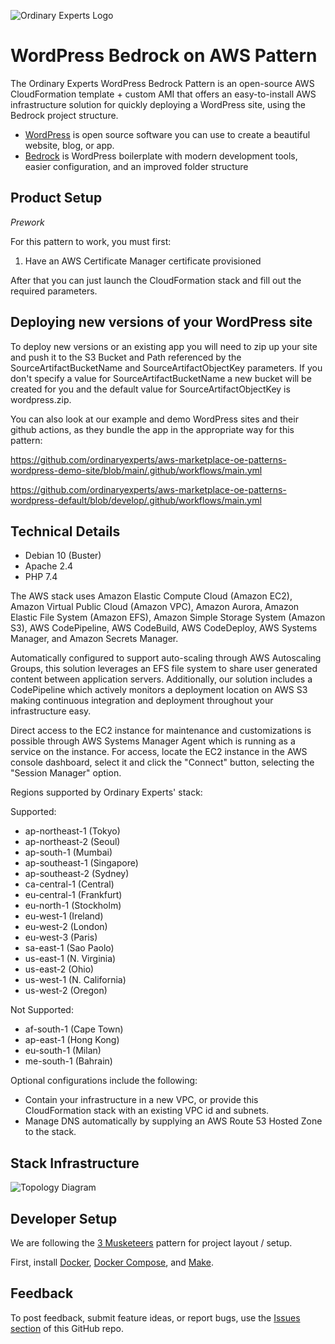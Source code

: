 ![Ordinary Experts Logo](https://ordinaryexperts.com/img/logo.png)

# WordPress Bedrock on AWS Pattern

The Ordinary Experts WordPress Bedrock Pattern is an open-source AWS CloudFormation template + custom AMI that offers an easy-to-install AWS infrastructure solution for quickly deploying a WordPress site, using the Bedrock project structure.

* [WordPress](https://wordpress.org/) is open source software you can use to create a beautiful website, blog, or app.
* [Bedrock](https://roots.io/bedrock/) is WordPress boilerplate with modern development tools, easier configuration, and an improved folder structure

## Product Setup

*Prework*

For this pattern to work, you must first:

1. Have an AWS Certificate Manager certificate provisioned

After that you can just launch the CloudFormation stack and fill out the required parameters.

## Deploying new versions of your WordPress site

To deploy new versions or an existing app you will need to zip up your site and push it to the S3 Bucket and Path referenced by the SourceArtifactBucketName and SourceArtifactObjectKey parameters. If you don't specify a value for SourceArtifactBucketName a new bucket will be created for you and the default value for SourceArtifactObjectKey is wordpress.zip.

You can also look at our example and demo WordPress sites and their github actions, as they bundle the app in the appropriate way for this pattern:

https://github.com/ordinaryexperts/aws-marketplace-oe-patterns-wordpress-demo-site/blob/main/.github/workflows/main.yml

https://github.com/ordinaryexperts/aws-marketplace-oe-patterns-wordpress-default/blob/develop/.github/workflows/main.yml

## Technical Details

* Debian 10 (Buster)
* Apache 2.4
* PHP 7.4

The AWS stack uses Amazon Elastic Compute Cloud (Amazon EC2), Amazon Virtual Public Cloud (Amazon VPC), Amazon Aurora, Amazon Elastic File System (Amazon EFS), Amazon Simple Storage System (Amazon S3), AWS CodePipeline, AWS CodeBuild, AWS CodeDeploy, AWS Systems Manager, and Amazon Secrets Manager.

Automatically configured to support auto-scaling through AWS Autoscaling Groups, this solution leverages an EFS file system to share user generated content between application servers. Additionally, our solution includes a CodePipeline which actively monitors a deployment location on AWS S3 making continuous integration and deployment throughout your infrastructure easy.

Direct access to the EC2 instance for maintenance and customizations is possible through AWS Systems Manager Agent which is running as a service on the instance. For access, locate the EC2 instance in the AWS console dashboard, select it and click the "Connect" button, selecting the "Session Manager" option.

Regions supported by Ordinary Experts' stack:

Supported:

* ap-northeast-1 (Tokyo)
* ap-northeast-2 (Seoul)
* ap-south-1 (Mumbai)
* ap-southeast-1 (Singapore)
* ap-southeast-2 (Sydney)
* ca-central-1 (Central)
* eu-central-1 (Frankfurt)
* eu-north-1 (Stockholm)
* eu-west-1 (Ireland)
* eu-west-2 (London)
* eu-west-3 (Paris)
* sa-east-1 (Sao Paolo)
* us-east-1 (N. Virginia)
* us-east-2 (Ohio)
* us-west-1 (N. California)
* us-west-2 (Oregon)

Not Supported:

* af-south-1 (Cape Town)
* ap-east-1 (Hong Kong)
* eu-south-1 (Milan)
* me-south-1 (Bahrain)

Optional configurations include the following:

* Contain your infrastructure in a new VPC, or provide this CloudFormation stack with an existing VPC id and subnets.
* Manage DNS automatically by supplying an AWS Route 53 Hosted Zone to the stack.

## Stack Infrastructure

![Topology Diagram](https://ordinaryexperts.com/img/products/wordpress-pattern/wordpress-architecture-diagram.png)

## Developer Setup

We are following the [3 Musketeers](https://3musketeers.io/) pattern for project layout / setup.

First, install [Docker](https://www.docker.com/), [Docker Compose](https://docs.docker.com/compose/), and [Make](https://www.gnu.org/software/make/).

## Feedback

To post feedback, submit feature ideas, or report bugs, use the [Issues section](https://github.com/ordinaryexperts/aws-marketplace-oe-patterns-wordpress/issues) of this GitHub repo.
